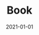 ---
title: "Book"
date: 2021-01-01
summary: "just as a well-fertilized garden produces more vibrant and healthy plants"
---